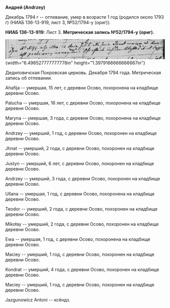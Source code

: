 **Андрей (Andrzey)**

Декабрь 1794 г -- отпевание, умер в возрасте 1 год (родился около 1793
г) (НИАБ 136-13-919, лист 3, №52/1794-у (ориг)).

**НИАБ 136-13-919:** Лист 3. **Метрическая запись №52/1794-у (ориг).**

![](./media/6da4369306bb6389dec0f967bd46ef9547ad859d.png){width="6.496527777777778in"
height="1.3979166666666667in"}

Дедиловичская Покровская церковь. Декабря 1794 года. Метрическая запись
об отпевании.

Ahafija -- умершая, 15 лет, с деревни Осово, похоронена на кладбище
деревни Осово.

Palucha -- умершая, 16 лет, с деревни Осово, похоронена на кладбище
деревни Осово.

Maryna -- умершая, 3 года, с деревни Осово, похоронена на кладбище
деревни Осово.

Andrzey -- умерший, 1 год, с деревни Осово, похоронен на кладбище
деревни Осово.

Jhnat -- умерший, 2 года, с деревни Осово, похоронен на кладбище деревни
Осово.

Justyn -- умерший, 6 лет, с деревни Осово, похоронен на кладбище деревни
Осово.

Andrzey -- умерший, 3 года, с деревни Осово, похоронен на кладбище
деревни Осово.

Ullana -- умершая, 1 год, с деревни Осово, похоронена на кладбище
деревни Осово.

Teodor -- умерший, 2 года, с деревни Осово, похоронен на кладбище
деревни Осово.

Mikołay -- умерший, 2 года, с деревни Осово, похоронен на кладбище
деревни Осово.

Ewa -- умершая, 1 год, с деревни Осово, похоронена на кладбище деревни
Осово.

Maciey -- умерший, 1 год, с деревни Осово, похоронен на кладбище деревни
Осово.

Kondrat -- умерший, 4 года, с деревни Осово, похоронен на кладбище
деревни Осово.

Maciey -- умерший, 1 год, с деревни Осово, похоронен на кладбище деревни
Осово.

Jazgunowicz Antoni -- ксёндз.
